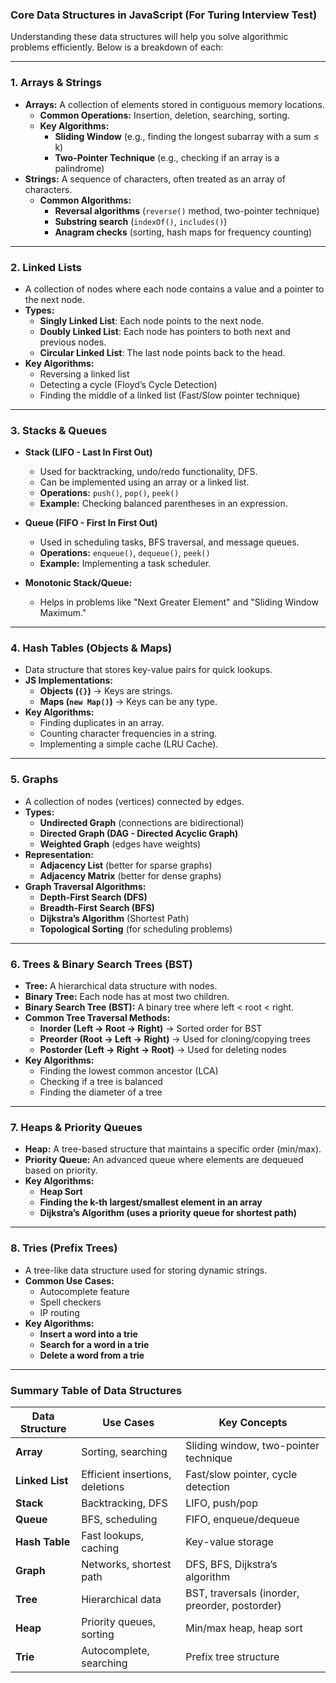 ### **Core Data Structures in JavaScript (For Turing Interview Test)**  

Understanding these data structures will help you solve algorithmic problems efficiently. Below is a breakdown of each:

---

### **1. Arrays & Strings**
   - **Arrays:** A collection of elements stored in contiguous memory locations.
     - **Common Operations:** Insertion, deletion, searching, sorting.
     - **Key Algorithms:** 
       - **Sliding Window** (e.g., finding the longest subarray with a sum ≤ k)
       - **Two-Pointer Technique** (e.g., checking if an array is a palindrome)
   - **Strings:** A sequence of characters, often treated as an array of characters.
     - **Common Algorithms:** 
       - **Reversal algorithms** (`reverse()` method, two-pointer technique)
       - **Substring search** (`indexOf()`, `includes()`)
       - **Anagram checks** (sorting, hash maps for frequency counting)

---

### **2. Linked Lists**
   - A collection of nodes where each node contains a value and a pointer to the next node.
   - **Types:**
     - **Singly Linked List**: Each node points to the next node.
     - **Doubly Linked List**: Each node has pointers to both next and previous nodes.
     - **Circular Linked List**: The last node points back to the head.
   - **Key Algorithms:**
     - Reversing a linked list
     - Detecting a cycle (Floyd’s Cycle Detection)
     - Finding the middle of a linked list (Fast/Slow pointer technique)

---

### **3. Stacks & Queues**
   - **Stack (LIFO - Last In First Out)**
     - Used for backtracking, undo/redo functionality, DFS.
     - Can be implemented using an array or a linked list.
     - **Operations:** `push()`, `pop()`, `peek()`
     - **Example:** Checking balanced parentheses in an expression.

   - **Queue (FIFO - First In First Out)**
     - Used in scheduling tasks, BFS traversal, and message queues.
     - **Operations:** `enqueue()`, `dequeue()`, `peek()`
     - **Example:** Implementing a task scheduler.

   - **Monotonic Stack/Queue:**
     - Helps in problems like "Next Greater Element" and "Sliding Window Maximum."

---

### **4. Hash Tables (Objects & Maps)**
   - Data structure that stores key-value pairs for quick lookups.
   - **JS Implementations:** 
     - **Objects (`{}`)** → Keys are strings.
     - **Maps (`new Map()`)** → Keys can be any type.
   - **Key Algorithms:**
     - Finding duplicates in an array.
     - Counting character frequencies in a string.
     - Implementing a simple cache (LRU Cache).

---

### **5. Graphs**
   - A collection of nodes (vertices) connected by edges.
   - **Types:**
     - **Undirected Graph** (connections are bidirectional)
     - **Directed Graph (DAG - Directed Acyclic Graph)**
     - **Weighted Graph** (edges have weights)
   - **Representation:**
     - **Adjacency List** (better for sparse graphs)
     - **Adjacency Matrix** (better for dense graphs)
   - **Graph Traversal Algorithms:**
     - **Depth-First Search (DFS)**
     - **Breadth-First Search (BFS)**
     - **Dijkstra’s Algorithm** (Shortest Path)
     - **Topological Sorting** (for scheduling problems)

---

### **6. Trees & Binary Search Trees (BST)**
   - **Tree:** A hierarchical data structure with nodes.
   - **Binary Tree:** Each node has at most two children.
   - **Binary Search Tree (BST):** A binary tree where left < root < right.
   - **Common Tree Traversal Methods:**
     - **Inorder (Left → Root → Right)** → Sorted order for BST
     - **Preorder (Root → Left → Right)** → Used for cloning/copying trees
     - **Postorder (Left → Right → Root)** → Used for deleting nodes
   - **Key Algorithms:**
     - Finding the lowest common ancestor (LCA)
     - Checking if a tree is balanced
     - Finding the diameter of a tree

---

### **7. Heaps & Priority Queues**
   - **Heap:** A tree-based structure that maintains a specific order (min/max).
   - **Priority Queue:** An advanced queue where elements are dequeued based on priority.
   - **Key Algorithms:**
     - **Heap Sort**
     - **Finding the k-th largest/smallest element in an array**
     - **Dijkstra’s Algorithm (uses a priority queue for shortest path)**

---

### **8. Tries (Prefix Trees)**
   - A tree-like data structure used for storing dynamic strings.
   - **Common Use Cases:**
     - Autocomplete feature
     - Spell checkers
     - IP routing
   - **Key Algorithms:**
     - **Insert a word into a trie**
     - **Search for a word in a trie**
     - **Delete a word from a trie**

---

### **Summary Table of Data Structures**
| Data Structure | Use Cases | Key Concepts |
|---------------|----------|--------------|
| **Array** | Sorting, searching | Sliding window, two-pointer technique |
| **Linked List** | Efficient insertions, deletions | Fast/slow pointer, cycle detection |
| **Stack** | Backtracking, DFS | LIFO, push/pop |
| **Queue** | BFS, scheduling | FIFO, enqueue/dequeue |
| **Hash Table** | Fast lookups, caching | Key-value storage |
| **Graph** | Networks, shortest path | DFS, BFS, Dijkstra’s algorithm |
| **Tree** | Hierarchical data | BST, traversals (inorder, preorder, postorder) |
| **Heap** | Priority queues, sorting | Min/max heap, heap sort |
| **Trie** | Autocomplete, searching | Prefix tree structure |
